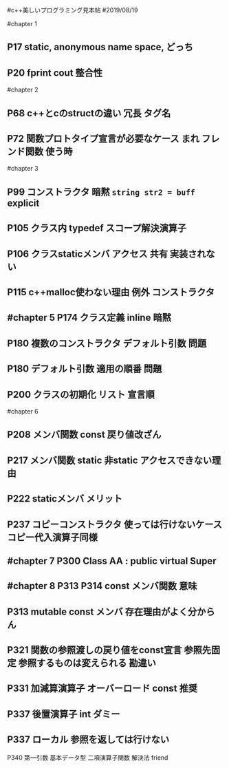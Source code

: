 #c++美しいプログラミング見本帖
#2019/08/19

#chapter 1

P17 
	static, anonymous name space, どっち
---
P20 
	fprint cout 整合性
---

#chapter 2

P68
	c++とcのstructの違い 冗長 タグ名
---
P72
	関数プロトタイプ宣言が必要なケース まれ フレンド関数 使う時
---

#chapter 3

P99
	コンストラクタ 暗黙 `string str2 = buff` explicit
---
P105
	クラス内 typedef スコープ解決演算子
---
P106
	クラスstaticメンバ アクセス 共有 実装されない
---
P115
	c++malloc使わない理由 例外 コンストラクタ
---

#chapter 5
P174
	クラス定義 inline 暗黙
---
P180
	複数のコンストラクタ デフォルト引数 問題
---
P180
	デフォルト引数 適用の順番 問題
---
P200
	クラスの初期化 リスト 宣言順
---
	
#chapter 6

P208
	メンバ関数 const 戻り値改ざん
---
P217
	メンバ関数 static 非static アクセスできない理由
---
P222
	staticメンバ メリット
---
P237
	コピーコンストラクタ 使っては行けないケース コピー代入演算子同様
---

#chapter 7 
P300
	Class AA : public virtual Super 
---

#chapter 8 
P313 P314
	const メンバ関数 意味
---
P313
	mutable const メンバ
	存在理由がよく分からん
---
P321
	関数の参照渡しの戻り値をconst宣言 参照先固定 参照するものは変えられる 勘違い
---
P331
	加減算演算子 オーバーロード const 推奨
---
P337
	後置演算子 int ダミー
---
P337
	ローカル 参照を返しては行けない	
---
P340
	第一引数 基本データ型 二項演算子関数 解決法 friend


